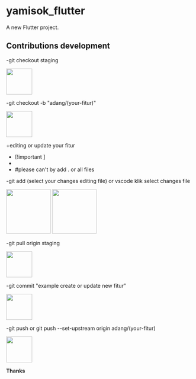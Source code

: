 # yamisok_flutter

A new Flutter project.

## Contributions development

-git checkout staging

<img src="https://gitlab.com/yamisok/yamisok-flutter/raw/staging/contribution/1.png" height="70">

-git checkout -b "adang/(your-fitur)"

<img src="https://gitlab.com/yamisok/yamisok-flutter/raw/staging/contribution/2.png" height="70">

 +editing or update your fitur
 
* [!important ]  
* 
* #please can't by add . or all files
 
-git add (select your changes editing file) or vscode klik select changes file

<img src="https://gitlab.com/yamisok/yamisok-flutter/raw/staging/contribution/3.png" height="120">

<img src="https://gitlab.com/yamisok/yamisok-flutter/raw/staging/contribution/4.png" height="120">

-git pull origin staging

<img src="https://gitlab.com/yamisok/yamisok-flutter/raw/staging/contribution/5.png" height="70">

-git commit  "example create or update new fitur"

<img src="https://gitlab.com/yamisok/yamisok-flutter/raw/staging/contribution/6.png" height="70">

-git push or git push --set-upstream origin adang/(your-fitur)

<img src="https://gitlab.com/yamisok/yamisok-flutter/raw/staging/contribution/7.png" height="70">

<b> Thanks </b>


